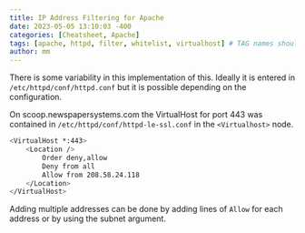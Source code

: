 ```yaml
---
title: IP Address Filtering for Apache
date: 2023-05-05 13:10:03 -400
categories: [Cheatsheet, Apache]
tags: [apache, httpd, filter, whitelist, virtualhost] # TAG names should always be lowercase
author: mm
---
```


There is some variability in this implementation of this.  Ideally it is entered in `/etc/httpd/conf/httpd.conf` but it is possible depending on the configuration.

On scoop.newspapersystems.com the VirtualHost for port 443 was contained in `/etc/httpd/conf/httpd-le-ssl.conf` in the `<Virtualhost>` node.

```bash
<VirtualHost *:443>
	<Location />
		Order deny,allow
		Deny from all
		Allow from 208.58.24.118
	</Location>
</VirtualHost>
```

Adding multiple addresses can be done by adding lines of `Allow` for each address or by using the subnet argument.